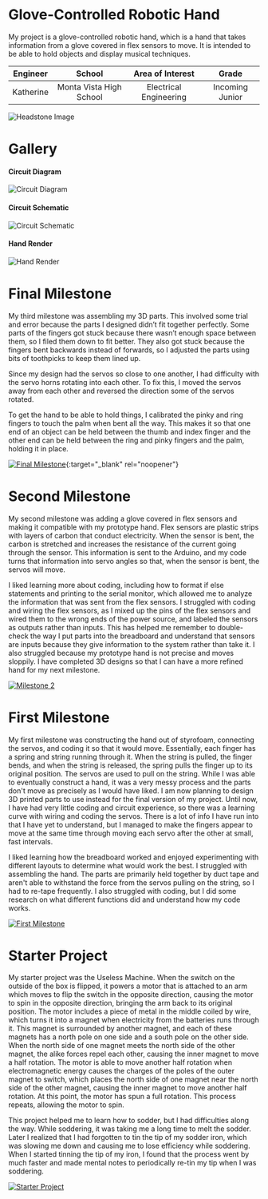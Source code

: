 ﻿# Glove-Controlled Robotic Hand
My project is a glove-controlled robotic hand, which is a hand that takes information from a glove covered in flex sensors to move. It is intended to be able to hold objects and display musical techniques.

| **Engineer** | **School** | **Area of Interest** | **Grade** |
|:--:|:--:|:--:|:--:|
| Katherine | Monta Vista High School | Electrical Engineering | Incoming Junior

![Headstone Image](https://lh3.googleusercontent.com/sO5PYacAzucFL30zqmbjX_FmSWsB1nZOPrcRWfryW_E6dQ2NEA2VV4uMkG4ayA1e4TfZKiW4TVEYY-uuKgKWLosBy5h0FjOdsPGRPYLSyxTwF1-B_UkTiVgHAiI-b5H1H_Dq7CeKd2d_ojS5xETpQ1Kl916VaT-WzE_xvQL0spGfdHAfoZ__CPgnapRk4aw_b1c5I4_AksUJvKLr-S5aJ7UzTvmuX3aJKh69DrzVx7iyluIhAninEdAaJ7LX6bnrZwONvwqz8Ee4F2c_CInTkb1Q1J9KPXQ7WZak83jb462-bQc6_AtbA1wILXy7eaOUljpBlxpYZSGxqfEMMdAEi6SB0OkeNHt-nSeJ8svg1s31c_Tzy3FesmgeEmjdgKdA-Wq_a8fJrcwXCTCtOPoagVSFzE2cH1rGCNDbAplKINVxJQCaJQnPehFwmBPhQ7uheUZzZ34pNWY1bGR3LyCF3Pcrrki6-mNWDgG2xzvnggio3Cns3i5HTT2Eze1HcNa1T6ityPqXJdrYnsovsCK4Qrsb57K_MHPQT2FS0UIYoAlTpaFNuF2lRPvSi4PjGZr2fePPTKuQmgaTsQq7IZtNa2X45wrqDBzIVRlP1gIoRkNHRL-5Fr693CjzYlIPVW5508HwC3I5ORw0GAzbE6X04DwKjlW6raVpZcCYBxknUrDYj_GeVjX0mwijxi-97nlspobUgbmYutK1ucDymcw_Q_motcmT9qv3fcVuP9y0qdmkIE-lGjyCBdvArm2f9Q=s250-k-rw-no)
  
# Gallery
#### Circuit Diagram
![Circuit Diagram](https://lh3.googleusercontent.com/fife/AAWUweXRq8dDRCNGMoBhGCPg_IGf5Z3okC1edz3qHd0RWfhcpGVKJyRpC1Fj_VXKT5BIsAeaVaudZonjkPqomf8MWHn_k5DefQXYA7JSuTDdmwt9w-ErRPsKEUNa-b45ml5WNnIpj0IHdVxDy0rPV44xnNO6gBjWqDegF2sgywpqQ9qaNZPPfNtWzhQnffXbTGcbrzb831qFI2gD4_upk5T4nKYC-NPxnAjw-JfOe67CdaQxfvoKXG4wn7JE-RWY9RZRTl3M6loeQnVth64JTT1QmzEfZ6eGBnFMSagqIvvi4DrTkGwwvdgVlFiR2OlozUjDGBX7C_xfpVV4kkQzWJx0le2iGBsBgcGIppUphJ5tw9A35GO43-vLJ5FbNrVH5-zscCGsZxSmGbXalHAbr_qF5MqyRdsv_7Eye3CH01JBPQChYY8FnUOdd131m0-nT6UtbU9ASesj0ZEYhkTZUK2cG3dTHvvjAqPfaInSd1cVc-7s3VmVpiconoVODCQVD33mcS15Ac9rDZ8pcHdlwt6JF4xXflTWMojShs4scG_0Y3Oltw4haAe-b8pvygCQPeWszoeUv2CpdeDcRE-7XZJrjpo4fK2jZNPApkb6yHp0QE7hs9Nac_JY136rONa5pQx8AIc8jxCi8TaVza5pk0ZTKr0B08ARu68OMM7JX7CEHQdfxLO59iZ_icEjXFi4VOdMHJLb35nLNZBWnuve2s1QWvJleD5ac27XFAEJjghJJh7Aa00xwIkOZd5ZvWOzAzl3-OhSKeu2eY88hxr1bUVZWD38xvZqd5RWuDv_HyrcyRJ8phw4xJ_vmIMRRZLgn7V9V6qiITZT12NYcDKbbcJnZSyjdfDCv9ZXLcPq-3KG2h8F73ZrYpxgMA1c4zBJdY2Cl5c8ZFNW9M4GRmQQo476ar7Fu2R6FzKeBqjSxToRCxvqJAaqXeJ-EgZamO4pZmXIwodUZSjIHFWLhNrl5SgACfWsK2pscTRM-n-eZx3RPcIE5m5RlPLQ4iWEeQplilwlRu9k5q0KLvnfOTPb6iw62-N21ruzIHl-DyD3rvLmc7DWofhFORwtkRbPNvOhAF-8Dkq_T5HrVPEhOdz4TuHiege0qrvNjToqbmM6PNuel699mZQIFzGRuFcBljTMVAEQapC9tCrWpu9-XpZN49pNjmijLCZANPC5K54gVyP3Mjdhp0ocju7ewvMbRTnNfTPdTf3O3QqnFWvyAy__Td-6CLbWDRMejdeVUFHsVkhXBCezT-mTmwkO1SlcPGWaF52Ib4_LHhAOqdIjForl84KevTA9VQJkCXb-xSTxYtPqpbiyBjz7BcMlTp616L4QnWnHq2HAznwdIMAX7FfN1LYd-cPYsDC-y6_DCBKC8gpOSDElXveU72WUTYPZWB4ht5yaCPEp-vwoUA0cDi8g_KJZAeJ2H0zCJetXnFwdPZBLokSLy9STRUMn2ARoHPM0V3f0nobK6FiibyBjnq3h0dbVfWFxoUlEDvQ8sTZVeW4DnKDRldgMEWq7h2YsoLaVroEPu6FPHlHXQjfgJeUJgkAncNHwwonH7oTbefJ-7mKuKkYnD2hUhtnlPzBdAyQfvl2x7vBXdZBCs8foe8qlVrtIwb_ppVMAwtoFMDmbcExL5c1vLBB0CJ0J8ayilfLVHdJQFL300Dj4UQVk36MYxQlEcbZclUA25Foe9CkohFmESadJru2dodyIUsore39_Qp31CqlkI3UwZZbeVTvjSpuJ4LpdBmN67J2r3zDlSsjtk_vc-5nIJ6KW5EnZzqNHL1aZpY-pOQooHKhYSBoJml0xMEA4sfRcuPOiHj4NYxyzjEw0iARBhabGAFuKnQCd1P9r1ianBW6oluMABOJ_qWAHLnsaxqFo2G7zUM2XEhnoYsc3SPlUJqlFezyHm1HRuW2449UCKvvtljSPXBiEoYTeaGddgRotwoyCd7H054OaUmN4bX5WXOx5liIVzYTRLJRBHvTLGM9tOPGUGC0SjVVzarBfqy6DIf60cYSQM4uxy_FvvE0z2bdxqxJBsWHrfLNS53F3QKOrCrgaLo3aa8wpBU_Rx5pF0mWNGpgiZoSX-b9lXDCtlMEqKEHBf8gDtOOpm0DIYiAMBmLxXOCCrr9xvVOvydiKAXg84vn7IeWVo2UI13taAk_Bkz__romuq9rgg07db5_Uz-n-nMEC_JLiaWCfJV9PPOtv8QfM20LqZqmPW7l417aiegq9sGWPrQ880CgblJFsKbRYDRGYfB9hMUE9AtDGtE1ruzN9QE3SOJEuZ5Sw2RuHTCeHrjqdOwl5n4Zr4brVuDiR12VAd7I6yBvl34n8Vqohhp5WeLNZZK0GJzgr1oFXIIpjGaTxsOfIUVtMHWhluniNjd5gClReeWQIBBMykHMaGyXwnJogMB8e2FJdSlMm5S40wpdJBNhJaNrajLbpiPgJxPiFXG2a_CUL10vbiJeRhNiSBdKlM24FCpGT_NrP7ZuRhDBXs3xXPOwqkMgwvoXsHdMc05pMCB2qnQRfz_HeSNQthMTDtJ9rsspsjOxFcJPdi9VXj4sp9E5ePJVCnQ4SWMh1yYaq0ut7bQpPb7IzZBHZiAHOeU_3sjrxJWFjeqEUfY_fKSXoxY5924fQ8CGSwFwIwGAtkSy8Wsid9A_1IvSpuOvH98prtWl0hVCKBjpqPUorWLOsyDUHTQtrDUosSGNLAA4YOD7AdWpZLCGqHRabH5X_sWyRP31mzYk45gSxK16ZIgucMf_4tgtc_Yn7nT1nzfs8uA-oHY8rmrwPi5NKwHuyZBeP-mk_Zdb2eg-Q75zt2042YqOE-Alv4ZHWu0FaaSyN9DnqkkWQ_Tzr8O1nphKgzCR3hEpPY4PG17eJnV9t-Ia5GAbjW9Rcx0dR78bdMITW7D6GVNJxj3Gf9cLlUZLy1qcq1gJ_OXFqX-Wb_s2fN53NubMMvWjEyIFC-tu8B0VLdVEt2hr4GuozYJEBmEHtB-ukpcjoJJqfn9aG_Oiqn9Kr4_OYF9bKFLfriOtHIFKy7SBPic7cEThIHD91QKcxqJ89djIbT2izGTIB5z21zcCix6Dy026wiNG7l8H4GELHL0LDbOtB4Z0NxRIGs6pocK1OXetRg5tmIPMZ6gFK6pWRnTU3WpH_eDcM4o9A4nPJvKiuD2uWUEBFTp_PPEhMRlibTghDn5cAAVg53wm3ubkuvrn5nCKFpjpm4oKd73Dg_lnINBPLJiQalx7HLgn4L1QyzXXC0we54T0EtAWAbNHadnjHDblWeTdiNSJkitfWFUF8IFdsM4kMzICgJM2X1BxIfOQD72up1L2GPHpyzdTBYu4VKXqdSXYmBOtnRJOnKJprHuYpjfz0onYDtWnNfXtV5TFqpjoLwztjpdRkDtsu2YM8HfzHgmO5MzsTcCIuC3mg8CyrL2TNQ4sXtl4zTcUg4OMN02dgllNG7lzLSz6Be3izBgS0UdEov1Pdew_ojssza8H5_-SVvL8pgBLXziCEEdZZmC95vF3J3FBIe7T1Eau5CwdUlp0lbi2RxtfsTOEat-PFPPX8bkxOsdiyY30hjLBLsqK_a-Soxl6y3IfJt-RJUmTjYw7wTCa4M-feMOIQUdnrXWXLDGMZiA5fcWLVrLEiTn5-FuBQ1OeHJOOb1WQcBJI9Rut6nchNAwpgoPEGaUG4Bt4J2BL5NGOYxQI_AYIqOxj74U9GI4azsg1lljyqj0zvTTn3i1D1jf9QiU6m7ONtlHbpi2Uo5BpCAfmyevSuv_TnPu2MtQIcQF6X8SsozFnVEliZmtbDocUlvvk1vngGYfDsP4BPvUxuS3Yr9k3GDn2M2pKBANpQXU1LJ16aqf2A-UNf7_UPHMverN23VIdC9nmTOo9sz-tw30mxctAfexievBgzIjyNSGAV6PhtEs2Qx065tQW8gPsFOydLKSwH0biZkvzFrFAv3l5Rn-AmbJWIh3qJdY_X3hmevS-M8sgICin4JtvMSDFVGJzyAL8s4rj-aLYHQXSnGBty5GWv9cQcxsM6-uZJjOQhtbl6FCzuBpgOhOyUyyxETFblxHSyQZvzPrfmyQ1Y6FeR3Ms1T3UgFgbVhZevyZ4bkUobXr6QQnKTT4x3gwbcEQX89poJgDc4aUbhn27u9QFHQYcwsx7ofkUG3oFxGm5wgshdcYeUcbwzSxbWX-bqJWyvhxUJKUIYsDu55D3bbH6EwhD4CwK-_6_cZDfHOJ9Yzmh3j9oN1kCOgK1RIgmp3Ts1TlsCTrXf3uEJu7kfAQtKbgkhgh6l7fGOU_pWvAID-hgem5PMx8gQuDek5C4wR0O49f01NW9PGhtXI9U-TK5u-AsQojs6ql9WGmpf3or2ZshTN4O-73PieXrIKzaKZqM-BsYo3Eal_n9ab7LLseHrp4L5Q4wHC5p2bogVdcMcxgvx69P_bCLYld5feSSd-tsgpuLWE9VHRxsvou8sGkBmb5LAZ-m9LUjsNUuoy4_nyX2L1Vlfed9E9EHCNb3oiBUU5rE8qo-6NSNOFlg_sHHF7WmrL_G0h6lWK28LoGtCKl8l-jVDD6M7Gp5jIFoABCQhsRKqEcMmwNBnyHwEzvza73vYNuPQtBt36sBowozmUTvJru90hhfod4s95HTqWZ1ujbkyAZqg8a4i6k5TizEBHgYd0Ho_ZZ7LJarGcQNIk_UL1zGhy1tIoTm_4VwpQCiW4UCFPWX_kOqIfSUf2VypNKeG0J6-YlYPAhZnYFpwlUd_tZLPGJTcst8RC8dr4omCiCF1jvLHYPwhGBWpsHG4EAiFqskgl0zpLv6i__SWp2wSCEVZyCuV5aY4PXKAWc4LNOK-eQqHBITgB8GLntgnuVGj7pB6vlMeb55kwERpap9rfeqtxw6g-cJ1NWUNMJYE02UeSkyMG5URRUwAJZbiyBuOLWrLtfrZwCttnJRcFGLFDS5z80Py2PdDXciIuwkb1y6qCgR2823Cw2mRk0d0ksD3XJiUZ98QVLJZ-E51LoXFcQ2iB3NondgR33vNlm9FAkaJhS8ns1vmSyvQYrXiLW5DlXbAkkqblPd7XFWsP8e1Ape3Ev6i_ckVJ70dJfMhETKPwRFsG_rXCyeq9SRzbLuRb2cyhjkgf-9qQJgpv0kb0aRgIPayMuIpaTVZvaQbawAqnLCAyH-meotF1Gu6U74nLnzePBpDYrbpJ2X9FGLW-jN0mLGuFi59PfmPhsE7VmZkl37IIVdJ_MRwZUmlsvv0YiHHqHQMkIbQywoqZZX-7tZhXn1foxrBEku7AVZ8JtB9Gt1ku_BxZrQ7JUfJCpdewK4tl1K-L1UD7qA2ku8Oa1UA3X1Cb995D8N2q6ol0tqiYpFFy00Wjcm0Ex3UbPIoc1Vxei9elawdCiBRQRuq8su8r88mYodN9DxkIHIWFD9_BtdHtt7epmiQcceujfrfn6ql-cGi8xs3yGCVbJK5YPiEfuKr2j8WltH43A6xWPWLV0CkuLKwtQsOHf8YEF4UfvPHdHz1wS2Pc8Sf-0HJnoetfLi_y75IswtgphfQ5rOFrQbgWaJ8Q9HsgO8NA4Z-_m8joF7M-wj3oB7hiSCLiRXEsQT2zP06wmHjTPOVu5jDiJCJjLfaHTEBwdtayoR6d_A2bsgKB7O3uBpFrHqwCxQKRj0BkqbpzRtxaQLGiCKItc0r41AKVGmII23G0XocACGcc2nFeyZAwZBmRDqTrLePl59YbCK2HGOEPcyECN_DiT9J-UF3tYjO5dFVepiIo5nx73Nq5hQYIjafgmFvhQO0mEG8WfYQntzLNhGJdcOEjTejL0zMA86erudfArB7fZfhIoMod-6OqTuGchkM4vmkaK72iYMekF7o9ifl3jhQpMC7KrSYFKnkIfvNS4Cqc8IZSXTUt7_0cZL8Fje9kl7tGyocSKpMH8Uhq8kafWGZ3dWm8oFwEsPsGhjIgNgT5BUCCd9c_wZw4112Xz2S8jME6ty703UbDdHgBKCT3sUl_yv988GUMkaYhe6J33T4Mrj1GQ2orKmgI6aNkgyBdyf4tIih-q2KBbz9Vydh09ExB6jQ6fgJ8jMz4QaUDi1zChLClBV9-uK-j_rP2OX47W32Pd92cJH1xxg5FQfWxzVoLcSmrFCIMEyQ07bFtLpLCVOA93OSIlpqykYBaIFe--cWg7vTSHksRAbVTnLo2LsA6zxpBYX0v6KB2lW7TDulgK2ZpaTg6-YcRbEH4mDxl9mALqeR83aMfzt2cTXZdoVum2ZISFGrf3vt3Sgf2A-vRWxVfyZWDQYh2MI-Cy36GBUdrP_W6iL17apoQhoge658ULa70PTt04won99uMS6Gdw0-HGkavxwwryAswX1EbU_VePZ-5E-Hup_fA5FsK6IlYpX_9xMeGS5V_glwKQA1A8NV179u8wa-yFOsIIw7Bu4sKnEDCRG9YJ-tm9hFCf68NvyRUd4PC5v5CJbKBwlZnrKffHPWKbcnxiHe_0tSdi8oecc3bQ_xB_xPb0no4vVlchiucX-t4hRavFA6qyhIHQ8GBiKwXC3SxSztx-cwyJnm2Da9-KNcxqqQf1tNAZlj0VxCYRXjLtgIqD-DrxOxe81fU73UwV-_pwvtDWYhf0EvEubNYLfQbug0Jsf4G3jcMFBjHx21nihawv0aQRh-tb47Cj81JPUnGSrLnYBxm-jCcnWYXfgwK0dhLg7w_wHWOhAGBOFUZI-9o_nHpu0axBT5cXTLDzmmyvmGX9Nq-1bV_fcega2J6A1G6fLeBlSgjl2k98sp-s4cXGX21QNqwBVmJjxT3j0pocz3v-cg-ZFAD8TqKYF6gisKJOw8DPgzwmWnUDOAjVesw4IQpYMdN1rQ3gykxhjcAHwElyni4Jes8P0Rii-C0ZFCi6opuOi4quDI4cRMP64byEoMY_3n6d6xCywpgap-eqrVQyHplzhdvosWxI_favG_Zh3iEq73wfo7tpj_ieZgE3X_mhr5scJzODTppDh0pMJn9X_lNVID9tRONhyeV5T7M82mia5u5gqubaskOceOYOcF-mV6amKz1u0iU9qnqDlXck0_m-BdSa4BnWT7rSMjkPNwpbWJk1xoU7JlWviHLbKg0Jf6ZofNQ-kFH0y2Xz4NwOFT5SGK-qr2csc3zYHwJ03QXeuhglt3mYn52Ky8pkWwhA_YXRue87jb8jwYNyoUKNIWUX-9GW6cNut2EyGBNT_EoIxIfPdpC48gFXMJcwTYpvxCG_9Vu1d8mW4dtp6NjHVaFBnLvJ4EQH7clZLLgbtfR4o4wqpAIYgo2uh0OGqD48PjRYzjmJd8_NsBr1CMoibW9XImkf07YSG1d9fdR2CSQoOVtf5EjE3hTl1jMOXkGW9aP23RStFesLTJJ1gNEZxQVP0YhWzXQWv2c5lDv-eVjYC2jQYo-gC2do3h4TT1cpHBGREBX-lyGxIKMFk-WZ8Na5noxRrQd5X1l3FBd4QypPHLX5j6d39uIvKaMGKFtglmKDWeNXdaJiIOA_uTb80AACH99U72WgCEQFxgFu03y1fFe9Fz7GtpAnOGyRPTvbu1QCUjhgg1SkQOZGNjb-wBGr6M13R1-y5nbakasTXpkYWQusA9aCbsoRFKW4REGsF_TXGdvULUPpXzFDIRe92VaXclXtdxrSF0w8_wQYeObKGZtH3g3cUqWGk8Sg0IjBvt__skeyE9cua8iqWJFv56pON8p0OQuhj1q12_Qni33mKo-0ILZCE7u9zbUH3d5vnq0CB5xlE9VFd9BnZu_gltzVDntTfba0wniVFhe8OHEUM7yAnNbrtCDcG0irs6X6K4yALbd3yfWtFQzwGXaYLM4zqUAIT8qkUpCZfeBNyo1CVFT2yjGZdJLnBOP_3tVC7tlImW90F8-blYjWnwG4vTRU0s3VbB6VJvphn6j0PevH8WXeNZO7Q8svAL1v5toALohf3eYuLoed5C-havLRsnCvyozsJxdzj3YWVe5KYAIM7BrRuu4EqDx2LHPfDV7L6yCTXBAVeTfVutt2_HEomoRk95AcnR0xcFhYT9X_1JtoLrFaOzgiEoCBAY32rXzx8mjH9nbST312FmgQhfCIvc7azKwy_MM7BzbX0Y1DmOd-ln-Wz5K2X4Hs1hOCC80JnxWYtv1JTYY609tCjAx_hbn5xUzaxCXCEm71CkMFWwkf4zOxMLb7KrAO4njWsnYb_hX5jztM1eN_i-Tffmk2fUcn6mG8Ij4yEHEpzWz7Ta2oQk-mS6VjpPW7pg4jys0QXnd10M0t3AuDl7u_Tpbm19LKdIcJ4XugE4mMORz2PZl3d1JP-OIP8ptA4FGum4lbN1FX1P16o6tsOx3EPMI_iWQ_32jgbHsCUoSU7jlExKvfqfL-BW-FDt5uWCab_clIrDGSw2EtrHpI8R2bBFWU34ofSJPaWNm8eG1hLYpnqW5P1sDXhSzTLG88KWO9fIH8c7jl5MmNz7t43DTArOd4MyI8QAo4bfrl8Oq_lGnxmGKIDaIZUNNuGjkH-ahnlHAENP_SBYusDi1hmUKQUrUACJ-rFx2GnYzYHHItGy33O2Th4Ddv-zqJ0s39d4GTTJfsvGZo1PnrzFHYNN1sJ2iU5JXmbGrv8RO7B-GTjgugjWo1ppKUEu9wQqT81OKIGBk96d9G_GIN1whkqyttK3SORLNLpoY-8n74R3ZaLzzCbXnbB8sse8DVWChqqnpKNtKJPzRYR-gQBXVEtTMhkqwICDSHQSnOzawX5h6MN0dxHYQznGt1-mHN1_Felud50PN66IhyeFDnaX4Mmm7_j8zNy_gvW989tF0iNzun8uL4f3LHCg1ykK0QkouGF4m2JEWrVDqqmGVBAw7iz8ADNez_qC5bvMdV6NS3Mz92sa4fO5oADVFvLfnzRQux6w_nItpOIuKl8ForzNuVafBTZNI-PlwY_lbkH6l6gbnXQNWyc-3Hk7E3zDBhBiqTbpa0se10318PHXX660bM3bM2Bv9u2pdZXNTA6vnXXeyBX2qE_vZlr9TXdxkCIwPuESE_mZJiwz0xdsVtxjZRp5Hj6llZ-zquDqoFuXl9YqnSEcjeQclRxKJ_eGLXj2JeHESPn0xZVwDmstfEf3V6kCfdbmnSHzZ1X76jQMJdjv9S0BomIZc0pZWNQRmnm4L_j88Ftzfgx5RxcLtVJpoiOjwtbG2EtkEiQZdtOQeoP0QTFh6NaFxx8S539r4PnopXLzCJNuZ4DJcv9jMMtmnhVcwkQbE4CszpKXRxWFLmY6uh-VmHduZTAG5kf6RT24-BayeHJe2OvjNyRZtfIyOPwGbuWdtj1t6cbIOPAuyVTRqaZijhK0CTy2XpbOaK9j_MRiFd2PEbBhWAvcl8INOelSy6YIocpwsjrEvP8tffObACNBwzZ3t4_1IHqtbo3WnuqCOUiTYUToLJZv8LyA-A9rFo5K5w5DLint0mJSMkBV-Udq2kOW2fRvMrlaLV8pfTs7t1t8d0cIdiCgje0tk2wbx3D1adwNJSOrXsFKznz9D6UY1SHaMrO5rBcipQxVBOluYhlaRKalHJ9fSi0KzDIRL7RxbB92dV0ftdJjNKoJFnSuAfw-uxymw5c1kS9AXEYsWiI1Ek6JXsdn5holn2tDw-ZId783sGURwXXyka3QGcVPMJp2_7VorfD7LVfnQwB7gZh7R7KruXcnu3EZdaM_D1gxN7qhQK8hIgNSH7A3DYChbNhzbf1RbfAZCD_ndpwnWWsq57DM1LWdcf1jMC3SEREiGMexNQYfrRTwLm008SKFWeOmuH3JmEFPtGn0k23Za0997J4nQNgPyYgrbEuNMNvQLmQ0jXIh3oPWHJiqqBiKsgRv0O9KfS4pRitGXcmIUk9e3ztDFMtyo-sNv9TJzdMiFRmNoLuHX8HrzXPalORdFb9-NhT4rNmCKHs2VwVNmuhsKawT5DY8DxYRd3HhBilLjfdmMs-Z3c2jDv9FkeQGr2k1N9JC0HD1WA3K_R3B33FsOksUsQjMIBnueQrhw8DqRrYIvPiq0fBzmc1H-TEv3Uf3-Dnj83k6BZOYCKUsBiMQ2p1JZHrZ3RMD9kuEVqfndjvPoOYC0ZrDqIvrN6Pvr7OW6co=s1536-w1536-h656-no?authuser=0)

#### Circuit Schematic
![Circuit Schematic](https://lh3.googleusercontent.com/_fKwAC_HEDPUFv2eP-s3PiA09ZyUBYOkiQ6PFG6TVHgUty-Rd7K8pqnik23Vrfn-3w66WNu25L1YB7BlSVi5yHuOoKNKJP64-0D4fmZfqg0olIgLe7QoDAGMeyQB7Ur9eanSd3hzg3Q2DHKzaHfLAaSyWMeuDh-7excOm40gTh7cCjeYMGgiQypYyb2EPD_zIfByORcSKhI7MHhFd-PGPeWu61j6m5uydv752RnMLed6qdMyX_JrNR0htXMbkuk7_CRKoRsOGNkKfsE_AzkKJHJrnQuEQ6pwU5tXYcIaI3Bkg99j52nbWJ01sIuul2u4x4j0iaPI0Aq02CJN14FQwe8R0y9Fy5Io8Hv-BF53tvXNrbZpukTgiyVdgV9jBAiXbLP85nw3k3E_oTWdB4BNNEvbw9sSXIj_Qw4TaUiMeac5qbQ4kM_P3H07PshHrOKIghU_JWbGYscTGz3931EKoZaMYjZp4YW81PlsxmFyeG563EYexTeF_Oa-B3jEyzYqC6aXNs30S9PD51cGxlq5vLKDrpi1Jqc2ZHAy4p868DvZW_K0SEV94HSqPVEAJ_xgiDpDkwfgaxDIkCIvpq-U6iVntgXjCprVZgCZDZyigyW6Q3T1G4mjK8nkMdAmtXCVmdALWyQl_gU8fmLsKA667dIWdlAqrwaAG-kud9f-Jf0gxHcvgI0yGwa4tpiJVoJ6hsM0wYce02p05u0TJe67tYNMmkCqBEy9Gi0tUGYAVLMV-NjlEZrjS0VUC3tH0Q=w1864-h1450-no?authuser=0)

#### Hand Render
![Hand Render](https://lh3.googleusercontent.com/wdUIWnJRfL5-w0sgTWjGMn0nYjBbluEULOJub_PFvKejtVVTrKi-EeVeFC0Bxlak38tBMLKxjNvtG_bkKMwzpeC_bEHkWlJdS5_cPS47Zy8ghOsPsOfEGCJly7zlDmfYZDcgTvYUnNqlrYsxEieFwxFC-QfmCycqTDWI4ISAihRlPZ0pa3sywD6An0eJaM349SXLDsgA4S3-WiGZG_lObzYND1LowMrdB2uP1UK0C9AF-gKiJKQGqW6IEyYgW9ZIzfPNm7dXurCWGVHgJNtDNJkB4Xj0YU7ch801qUepDhbL0P-zsdHwddXdXWEn5DFnKK7KyfkCPCormsIk6fyR4Q2oQEjWBCOpxAqWafpbi0PGX58gmed35Rk_7QfJldMDeKpprim2p0DRjGgnjDcnaRlAVUaVBwp2sqmGXZAJJWm1XiaDHzF5pn3FT9qOYc8-VWlO5kKnLfGnj4g65JLc_rpYH7vBWZC7gIscrLKcROIvRXOhT-xSqRAG9eFIMYWrSoTQcezG47G1y6e1LJOYdGcBDuX0mnWwUbgF6MF-3zm3fUHoxWi8sOuv-Ff3HSCTbB9nbp9p1u3RyYEWm-omeHCqKglIpoDsBPmA5wzRws50jenx32ldGtPZzl8AnoseFeZ2nOArb_evpWBXcFtz2tcF9tJXfrrxlmgUtg3dfsxDt8iCZCpUAqzotr5Tn-GjExUMo_RcpB9AXYRtDV9RJm49NlZPL6ikmXEoADEhb-ngE6eYZ6tHv_SupSMB_w=w2043-h1326-no?authuser=0)

# Final Milestone
My third milestone was assembling my 3D parts. This involved some trial and error because the parts I designed didn’t fit together perfectly. Some parts of the fingers got stuck because there wasn’t enough space between them, so I filed them down to fit better. They also got stuck because the fingers bent backwards instead of forwards, so I adjusted the parts using bits of toothpicks to keep them lined up.

Since my design had the servos so close to one another, I had difficulty with the servo horns rotating into each other. To fix this, I moved the servos away from each other and reversed the direction some of the servos rotated.

To get the hand to be able to hold things, I calibrated the pinky and ring fingers to touch the palm when bent all the way. This makes it so that one end of an object can be held between the thumb and index finger and the other end can be held between the ring and pinky fingers and the palm, holding it in place.

[![Final Milestone](https://res.cloudinary.com/marcomontalbano/image/upload/v1612573869/video_to_markdown/images/youtube--F7M7imOVGug-c05b58ac6eb4c4700831b2b3070cd403.jpg )](https://www.youtube.com/watch?v=F7M7imOVGug&feature=emb_logo "Final Milestone"){:target="_blank" rel="noopener"}

# Second Milestone
My second milestone was adding a glove covered in flex sensors and making it compatible with my prototype hand. Flex sensors are plastic strips with layers of carbon that conduct electricity. When the sensor is bent, the carbon is stretched and increases the resistance of the current going through the sensor. This information is sent to the Arduino, and my code turns that information into servo angles so that, when the sensor is bent, the servos will move. 

I liked learning more about coding, including how to format if else statements and printing to the serial monitor, which allowed me to analyze the information that was sent from the flex sensors. I struggled with coding and wiring the flex sensors, as I mixed up the pins of the flex sensors and wired them to the wrong ends of the power source, and labeled the sensors as outputs rather than inputs. This has helped me remember to double-check the way I put parts into the breadboard and understand that sensors are inputs because they give information to the system rather than take it. I also struggled because my prototype hand is not precise and moves sloppily. I have completed 3D designs so that I can have a more refined hand for my next milestone.

[![Milestone 2](https://res.cloudinary.com/marcomontalbano/image/upload/v1658245615/video_to_markdown/images/youtube--9F8LWsBWWFo-c05b58ac6eb4c4700831b2b3070cd403.jpg)](https://www.youtube.com/watch?v=9F8LWsBWWFo "Milestone 2")

# First Milestone
My first milestone was constructing the hand out of styrofoam, connecting the servos, and coding it so that it would move. Essentially, each finger has a spring and string running through it. When the string is pulled, the finger bends, and when the string is released, the spring pulls the finger up to its original position. The servos are used to pull on the string. While I was able to eventually construct a hand, it was a very messy process and the parts don't move as precisely as I would have liked. I am now planning to design 3D printed parts to use instead for the final version of my project. Until now, I have had very little coding and circuit experience, so there was a learning curve with wiring and coding the servos. There is a lot of info I have run into that I have yet to understand, but I managed to make the fingers appear to move at the same time through moving each servo after the other at small, fast intervals.

I liked learning how the breadboard worked and enjoyed experimenting with different layouts to determine what would work the best. I struggled with assembling the hand. The parts are primarily held together by duct tape and aren't able to withstand the force from the servos pulling on the string, so I had to re-tape frequently. I also struggled with coding, but I did some research on what different functions did and understand how my code works.

[![First Milestone](https://res.cloudinary.com/marcomontalbano/image/upload/v1657640738/video_to_markdown/images/youtube--cq2TIxhJM8k-c05b58ac6eb4c4700831b2b3070cd403.jpg)](https://www.youtube.com/watch?v=cq2TIxhJM8k "First Milestone")

# Starter Project
My starter project was the Useless Machine. When the switch on the outside of the box is flipped, it powers a motor that is attached to an arm which moves to flip the switch in the opposite direction, causing the motor to spin in the opposite direction, bringing the arm back to its original position. The motor includes a piece of metal in the middle coiled by wire, which turns it into a magnet when electricity from the batteries runs through it. This magnet is surrounded by another magnet, and each of these magnets has a north pole on one side and a south pole on the other side. When the north side of one magnet meets the north side of the other magnet, the alike forces repel each other, causing the inner magnet to move a half rotation. The motor is able to move another half rotation when electromagnetic energy causes the charges of the poles of the outer magnet to switch, which places the north side of one magnet near the north side of the other magnet, causing the inner magnet to move another half rotation. At this point, the motor has spun a full rotation. This process repeats, allowing the motor to spin.

This project helped me to learn how to sodder, but I had difficulties along the way. While soddering, it was taking me a long time to melt the sodder. Later I realized that I had forgotten to tin the tip of my sodder iron, which was slowing me down and causing me to lose efficiency while soddering. When I started tinning the tip of my iron, I found that the process went by much faster and made mental notes to periodically re-tin my tip when I was soddering. 

[![Starter Project](https://res.cloudinary.com/marcomontalbano/image/upload/v1657641442/video_to_markdown/images/youtube--zHHrVlNTF08-c05b58ac6eb4c4700831b2b3070cd403.jpg)](https://www.youtube.com/watch?v=zHHrVlNTF08&t=36s "Starter Project")
